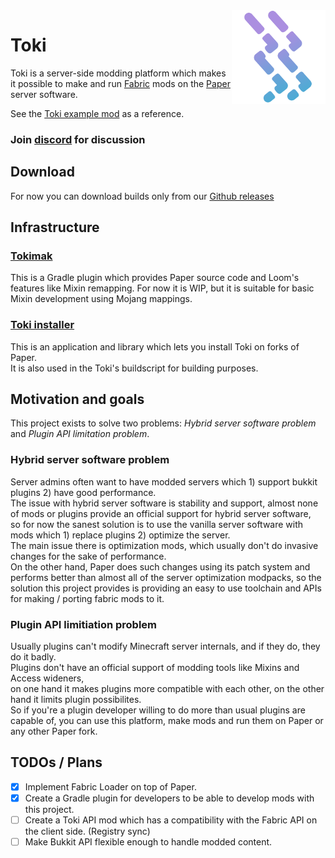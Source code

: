 <img src="toki_logo.png" align="right" width="150" height="150"/>

# Toki

Toki is a server-side modding platform which makes it possible to make and run [Fabric](https://github.com/FabricMC/fabric) mods on the [Paper](https://github.com/PaperMC/Paper) server software.

See the [Toki example mod](https://github.com/TetraTau/toki-example-mod/tree/master) as a reference.

### Join [discord](https://discord.gg/upTtNyvkNf) for discussion

## Download
For now you can download builds only from our [Github releases](https://github.com/TetraTau/Toki/releases)

## Infrastructure
### [Tokimak](https://github.com/TetraTau/tokimak)
This is a Gradle plugin which provides Paper source code and Loom's features like Mixin remapping.
For now it is WIP, but it is suitable for basic Mixin development using Mojang mappings.

### [Toki installer](https://github.com/TetraTau/toki-installer)
This is an application and library which lets you install Toki on forks of Paper. \
It is also used in the Toki's buildscript for building purposes.

## Motivation and goals
This project exists to solve two problems: *Hybrid server software problem* and *Plugin API limitation problem*.

### Hybrid server software problem
Server admins often want to have modded servers which 1) support bukkit plugins 2) have good performance. \
The issue with hybrid server software is stability and support, almost none of mods or plugins provide an official support for hybrid server software, \
so for now the sanest solution is to use the vanilla server software with mods which 1) replace plugins 2) optimize the server. \
The main issue there is optimization mods, which usually don't do invasive changes for the sake of performance. \
On the other hand, Paper does such changes using its patch system and performs better than almost all of the server optimization modpacks,
so the solution this project provides is providing an easy to use toolchain and APIs for making / porting fabric mods to it.

### Plugin API limitiation problem
Usually plugins can't modify Minecraft server internals, and if they do, they do it badly. \
Plugins don't have an official support of modding tools like Mixins and Access wideners, \
on one hand it makes plugins more compatible with each other, on the other hand it limits plugin possibilites. \
So if you're a plugin developer willing to do more than usual plugins are capable of, you can use this platform, make mods and run them on Paper or any other Paper fork.

## TODOs / Plans
- [x] Implement Fabric Loader on top of Paper.
- [x] Create a Gradle plugin for developers to be able to develop mods with this project.
- [ ] Create a Toki API mod which has a compatibility with the Fabric API on the client side. (Registry sync)
- [ ] Make Bukkit API flexible enough to handle modded content.
